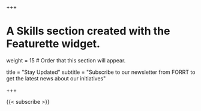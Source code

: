 +++
# A Skills section created with the Featurette widget.

weight = 15  # Order that this section will appear.

title = "Stay Updated"
subtitle = "Subscribe to our newsletter from FORRT to get the latest news about our initiatives"

+++

{{< subscribe >}}

